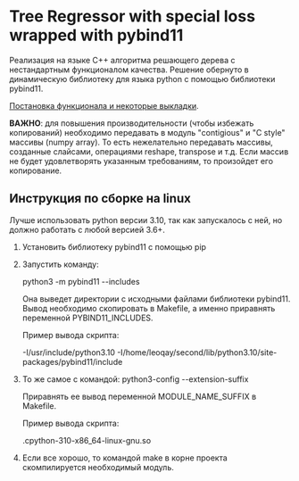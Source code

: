 # Tree Regressor with special loss wrapped with pybind11

Реализация на языке C++ алгоритма решающего дерева с нестандартным функционалом качества.
Решение обернуто в динамическую библиотеку для языка python с помощью библиотеки pybind11.

[Постановка функционала и некоторые выкладки](forms.pdf).

__ВАЖНО__: для повышения производительности (чтобы избежать копирований) необходимо передавать в модуль "contigious" и "C style" массивы (numpy array).
То есть нежелательно передавать массивы, созданные слайсами, операциями reshape, transpose и т.д. Если массив не будет удовлетворять указанным требованиям, то произойдет его копирование.

## Инструкция по сборке на linux

Лучше использовать python версии 3.10, так как запускалось с ней, но должно работать с любой версией 3.6+.

1. Установить библиотеку pybind11 с помощью pip
2. Запустить команду:
   
    python3 -m pybind11 --includes
   
    Она выведет директории с исходными файлами библиотеки pybind11.
    Вывод необходимо скопировать в Makefile, а именно приравнять переменной PYBIND11_INCLUDES.

    Пример вывода скрипта:

    -I/usr/include/python3.10 -I/home/leoqay/second/lib/python3.10/site-packages/pybind11/include

3. То же самое с командой:
    python3-config --extension-suffix

    Приравнять ее вывод переменной MODULE_NAME_SUFFIX в Makefile.

    Пример вывода скрипта:

    .cpython-310-x86_64-linux-gnu.so

4. Если все хорошо, то командой make в корне проекта скомпилируется необходимый модуль.
